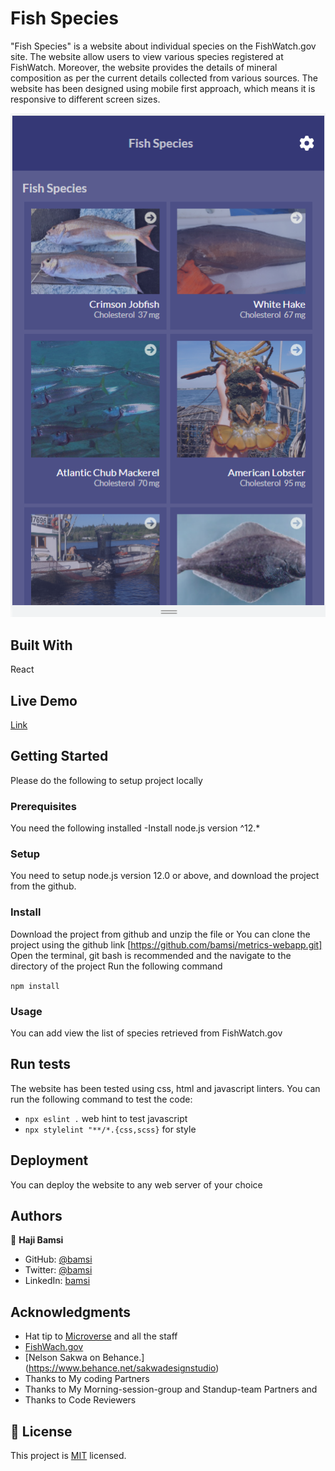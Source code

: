 # Fish Species 

"Fish Species" is a website  about individual species on the FishWatch.gov site. The website allow users to view various species registered at FishWatch. Moreover, the website provides the details of mineral composition as per the current details collected from various sources. The website has been designed using mobile first approach, which means it is responsive to different screen sizes.

<img src="./src/assets/screenshot.png" />

## Built With

React

## Live Demo
[Link](https://fish-species-webapp.herokuapp.com/)

## Getting Started

Please do the following to setup project locally

### Prerequisites

You need the following installed
-Install node.js version ^12.\*

### Setup

You need to setup node.js version 12.0 or above, and download the project from the github.

### Install

Download the project from github and unzip the file or You can clone the project using the github link [https://github.com/bamsi/metrics-webapp.git]
Open the terminal, git bash is recommended and the navigate to the directory of the project
Run the following command

`npm install`

### Usage

You can add view the list of species retrieved from FishWatch.gov

## Run tests

The website has been tested using css, html and javascript linters. You can run the following command to test the code:

- `npx eslint .` web hint to test javascript
- `npx stylelint "**/*.{css,scss}` for style

## Deployment

You can deploy the website to any web server of your choice

## Authors

👤 **Haji Bamsi**

- GitHub:
  [@bamsi](https://github.com/bamsi)
- Twitter: [@bamsi](https://twitter.com/haji-bamsi-17327728/)
- LinkedIn: [bamsi](https://linkedin.com/in/bamsi)

## Acknowledgments

- Hat tip to [Microverse](www.microverse.org) and all the staff
- [FishWach.gov](https://www.fishwatch.gov/developers)
- [Nelson Sakwa on Behance.] (https://www.behance.net/sakwadesignstudio)
- Thanks to My coding Partners
- Thanks to My Morning-session-group and Standup-team Partners and
- Thanks to Code Reviewers

## 📝 License

This project is [MIT](./MIT.md) licensed.
